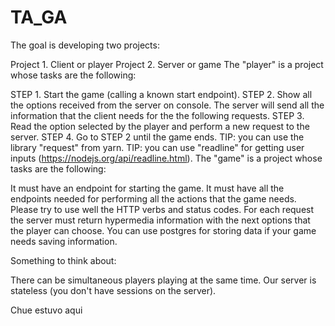# TA_GA
The goal is developing two projects: 

Project 1. Client or player
Project 2. Server or game
The "player" is a project whose tasks are the following:

STEP 1. Start the game (calling a known start endpoint).
STEP 2. Show all the options received from the server on console. The server will send all the information that the client needs for the the following requests.
STEP 3. Read the option selected by the player and perform a new request to the server.
STEP 4. Go to STEP 2 until the game ends.
TIP: you can use the library "request" from yarn.
TIP: you can use "readline" for getting user inputs (https://nodejs.org/api/readline.html).
The "game" is a project whose tasks are the following:

It must have an endpoint for starting the game.
It must have all the endpoints needed for performing all the actions that the game needs. Please try to use well the HTTP verbs and status codes. For each request the server must return hypermedia information with the next options that the player can choose.
You can use postgres for storing data if your game needs saving information. 

Something to think about:

There can be simultaneous players playing at the same time.
Our server is stateless (you don't have sessions on the server).

Chue estuvo aqui
